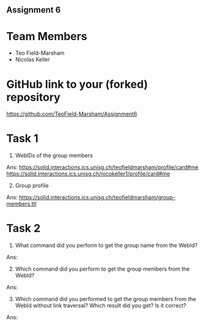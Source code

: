 Assignment 6
---------------------

# Team Members

- Teo Field-Marsham
- Nicolas Keller

# GitHub link to your (forked) repository

https://github.com/TeoField-Marsham/Assignment6

# Task 1

1. WebIDs of the group members

Ans: https://solid.interactions.ics.unisg.ch/teofieldmarsham/profile/card#me
     https://solid.interactions.ics.unisg.ch/nicokeller1/profile/card#me


2. Group profile

Ans: https://solid.interactions.ics.unisg.ch/teofieldmarsham/group-members.ttl




# Task 2

1. What command did you perform to get the group name from the WebId?

Ans: 


2. Which command did you perform to get the group members from the WebId?

Ans:



3. Which command did you performed to get the group members from the WebId without link traversal? Which result did you get? Is it correct?

Ans:


